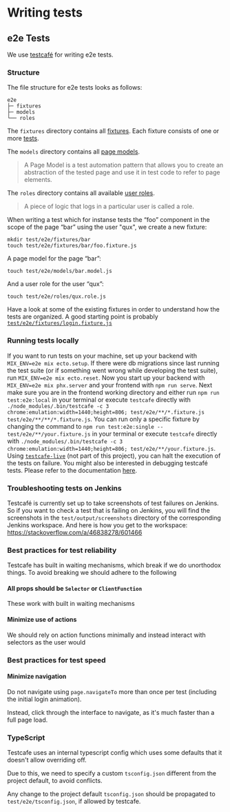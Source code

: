 # Writing tests

## e2e Tests

We use [testcafé](https://devexpress.github.io/testcafe/) for writing e2e tests.

### Structure

The file structure for e2e tests looks as follows:

```
e2e
├─ fixtures
├─ models
└── roles
```

The `fixtures` directory contains all [fixtures](https://devexpress.github.io/testcafe/documentation/test-api/test-code-structure.html#fixtures).
Each fixture consists of one or more [tests](https://devexpress.github.io/testcafe/documentation/test-api/test-code-structure.html#tests).

The `models` directory contains all [page models](https://devexpress.github.io/testcafe/documentation/recipes/use-page-model.html).

> A Page Model is a test automation pattern that allows you to create an abstraction of the tested page and use it in test code to refer to page elements.

The `roles` directory contains all available [user roles](https://devexpress.github.io/testcafe/documentation/test-api/authentication/user-roles.html).

> A piece of logic that logs in a particular user is called a role.

When writing a test which for instanse tests the “foo” component in the scope of the page “bar” using the user "qux", we create a new fixture:

```
mkdir test/e2e/fixtures/bar
touch test/e2e/fixtures/bar/foo.fixture.js
```

A page model for the page “bar”:

```
touch test/e2e/models/bar.model.js
```

And a user role for the user “qux”:

```
touch test/e2e/roles/qux.role.js
```

Have a look at some of the existing fixtures in order to understand how the tests are organized. A good starting point is probably [`test/e2e/fixtures/login.fixture.js`](https://github.com/v7labs/darwin-frontend/blob/master/test/e2e/fixtures/login.fixture.js)

### Running tests locally

If you want to run tests on your machine, set up your backend with `MIX_ENV=e2e mix ecto.setup`.
If there were db migrations since last running the test suite (or if something went wrong while developing the test suite), run `MIX_ENV=e2e mix ecto.reset`.
Now you start up your backend with `MIX_ENV=e2e mix phx.server` and your frontend with `npm run serve`.
Next make sure you are in the frontend working directory and either run `npm run test:e2e:local` in your terminal
or execute `testcafe` directly with `./node_modules/.bin/testcafe -c 3 chrome:emulation:width=1440;height=806; test/e2e/**/*.fixture.js test/e2e/**/**/*.fixture.js`.
You can run only a specific fixture by changing the command to `npm run test:e2e:single -- test/e2e/**/your.fixture.js` in your terminal
or execute `testcafe` directly with `./node_modules/.bin/testcafe -c 3 chrome:emulation:width=1440;height=806; test/e2e/**/your.fixture.js`.
Using [`testcafe-live`](https://github.com/DevExpress/testcafe-live#testcafe-live) (not part of this project), you can halt the execution of the tests on failure.
You might also be interested in debugging testcafé tests. Please refer to the documentation [here](https://devexpress.github.io/testcafe/documentation/test-api/debugging.html).

### Troubleshooting tests on Jenkins
Testcafé is currently set up to take screenshots of test failures on Jenkins. So if you want to check a test that is failing on Jenkins,
you will find the screenshots in the `test/output/screenshots` directory of the corresponding Jenkins workspace. And here is how you get to the workspace: https://stackoverflow.com/a/46838278/601466

### Best practices for test reliability

Testcafe has built in waiting mechanisms, which break if we do unorthodox things. To avoid breaking we should adhere to the following

#### All props should be `Selector` or `ClientFunction`

These work with built in waiting mechanisms

#### Minimize use of actions

We should rely on action functions minimally and instead interact with selectors as the user would

### Best practices for test speed

#### Minimize navigation

Do not navigate using `page.navigateTo` more than once per test (including the initial login animation).

Instead, click through the interface to navigate, as it's much faster than a full page load.


### TypeScript

Testcafe uses an internal typescript config which uses some defaults that it doesn't allow overriding off.

Due to this, we need to specify a custom `tsconfig.json` different from the project default, to avoid conflicts.

Any change to the project default `tsconfig.json` should be propagated to `test/e2e/tsconfig.json`,
if allowed by testcafe.
